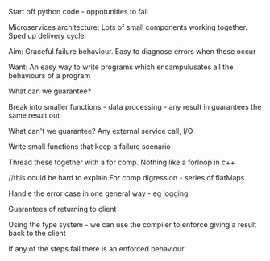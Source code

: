 Start off python code - oppotunities to fail

Microservices architecture: Lots of small components working together.
Sped up delivery cycle

Aim: Graceful failure behaviour. Easy to diagnose errors when these occur

Want: An easy way to write programs which encampulusates all the behaviours of a program

What can we guarantee? 

Break into smaller functions - data processing - any result in guarantees the same result out

What can't we guarantee?
Any external service call, I/O

Write small functions that keep a failure scenario

Thread these together with a for comp. Nothing like a forloop in c++

//this could be hard to explain
For comp digression - series of flatMaps

Handle the error case in one general way - eg logging

Guarantees of returning to client

Using the type system - we can use the compiler to enforce giving a result back to the client

If any of the steps fail there is an enforced behaviour


